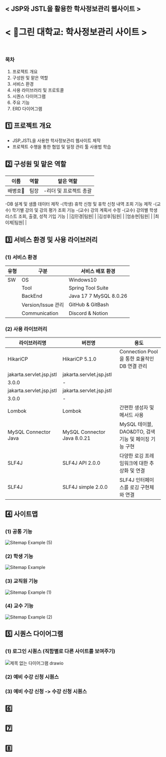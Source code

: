 ## < JSP와 JSTL을 활용한 학사정보관리 웹사이트 >
# < 🏫그린 대학교: 학사정보관리 사이트 >
&nbsp; 
&nbsp;
&nbsp;
### 목차
1. 프로젝트 개요
2. 구성원 및 맡은 역할
3. 서비스 환경
4. 사용 라이브러리 및 프로토콜
5. 시퀀스 다이어그램
6. 주요 기능
7. ERD 다이어그램
&nbsp; 
## 1️⃣ 프로젝트 개요
* JSP,JSTL을 사용한 학사정보관리 웹사이트 제작
* 프로젝트 수행을 통한 협업 및 일정 관리 툴 사용법 학습
&nbsp; 
## 2️⃣ 구성원 및 맡은 역할
|이름|역할|맡은 역할|
|------|---|---|
|배병호🐸|팀장| -리더 및 프로젝트 총괄
-DB 설계 및 샘플 데이터 제작
-(학생) 휴학 신청 및 휴학 신청 내역 조회 기능 제작
-(교수) 학기별 강의 및 강의 평가 조회 기능
-(교수) 강의 계획서 수정
-(교수) 강의별 학생 리스트 조회, 출결, 성적 기입 기능  |
|김민경|팀원|  |
|김성후|팀원|  |
|엄송현|팀원|  |
|최이제|팀원|  |
## 3️⃣ 서비스 환경 및 사용 라이브러리
### (1) 서비스 환경
|유형|구분|서비스 배포 환경|
|------|---|---|
|SW|OS| Windows10 |
||Tool| Spring Tool Suite |
||BackEnd| Java 17 7 MySQL 8.0.26 |
||Version/Issue 관리| GitHub & GitBash |
||Communication| Discord & Notion|
### (2) 사용 라이브러리
|라이브러리명|버전명|용도|
|------|---|---|
|HikariCP|HikariCP 5.1.0| Connection Pool을 통한 효율적인 DB 연결 관리 |
|jakarta.servlet.jsp.jstl|jakarta.servlet.jsp.jstl
3.0.0| - |
|jakarta.servlet.jsp.jstl|jakarta.servlet.jsp.jstl
3.0.0| - |
|Lombok|Lombok| 간편한 생성자 및 메서드 사용 |
|MySQL Connector Java|MySQL Connector Java 8.0.21| MySQL 테이블, DAO&DTO, 검색 기능 및 페이징 기능 구현 |
|SLF4J|SLF4J API 2.0.0| 다양한 로깅 프레임워크에 대한 추상화 및 연결 |
|SLF4J|SLF4J simple 2.0.0| SLF4J 인터페이스를 로깅 구현체와 연결 |

## 4️⃣ 사이트맵
### (1) 공통 기능
![Sitemap Example (5)](https://github.com/user-attachments/assets/ee100bab-b1d3-42dd-aea2-fd6dffe1291c)

### (2) 학생 기능
![Sitemap Example](https://github.com/user-attachments/assets/25a5cc2a-b4d2-4d7f-ba09-0bd06e2d6f76)

### (3) 교직원 기능
![Sitemap Example (1)](https://github.com/user-attachments/assets/c54f478e-654a-4b04-bea0-0075a486a850)

### (4) 교수 기능
![Sitemap Example (2)](https://github.com/user-attachments/assets/67040582-2b99-43c6-97f3-2a09708628be)


## 5️⃣ 시퀀스 다이어그램
### (1) 로그인 시퀀스 (직함별로 다른 사이트를 보여주기)
![제목 없는 다이어그램 drawio](https://github.com/user-attachments/assets/64de70dc-b27e-437e-bd74-b1c1ab00955f)
### (2) 예비 수강 신청 시퀀스
### (3) 예비 수강 신청 -> 수강 신청 시퀀스
## 6️⃣
## 7️⃣
## 8️⃣

